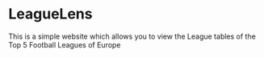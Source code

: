 # LeagueLens

This is a simple website which allows you to view the League tables of the Top 5 Football Leagues of Europe
